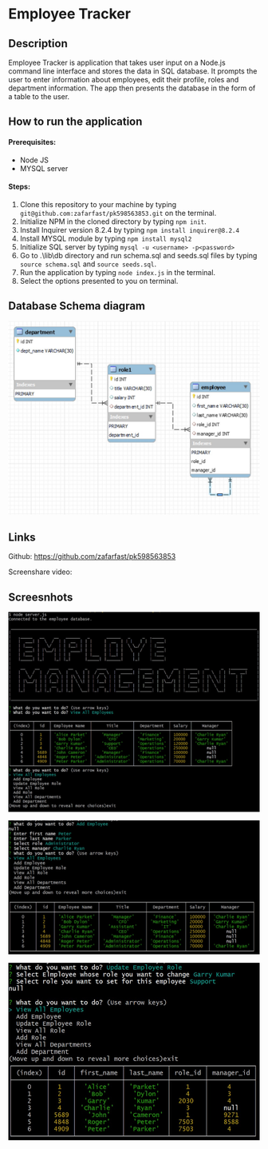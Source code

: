 # Employee Tracker

## Description
Employee Tracker is application that takes user input on a Node.js command line interface and stores the data in SQL database. It prompts the user to enter information about employees, edit their profile, roles and department information. The app then presents the database in the form of a table to the user.

## How to run the application

#### Prerequisites:
- Node JS
- MYSQL server

#### Steps:

1) Clone this repository to your machine by typing `git@github.com:zafarfast/pk598563853.git` on the terminal.
2) Initialize NPM in the cloned directory by typing `npm init`. 
3) Install Inquirer version 8.2.4 by typing `npm install inquirer@8.2.4`
4) Install MYSQL module by typing `npm install mysql2`
5) Initialize SQL server by typing `mysql -u <username> -p<password>`
6) Go to .\lib\db directory and run schema.sql and seeds.sql files by typing `source schema.sql` and `source seeds.sql`.
7) Run the application by typing `node index.js` in the terminal.
8) Select the options presented to you on terminal.

## Database Schema diagram

![Node](/lib/assets/images/diagram.jpg)


## Links
Github:
https://github.com/zafarfast/pk598563853

Screenshare video:

## Screesnhots

![Node](/lib/assets/images/screenshot_appStart.jpg)

![Node](/lib/assets/images/screenshot_addEmployee.jpg)

![Node](/lib/assets/images/screenshot_updateEmployeeRole.jpg)

